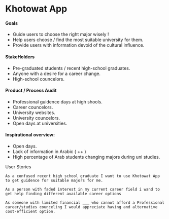 # Khotowat App

#### Goals

* Guide users to choose the right major wisely !
* Help users choose / find the most suitable university for them.
* Provide users with information devoid of the cultural influence.

#### StakeHolders

* Pre-graduated students / recent high-school graduates.
* Anyone with a desire for a career change.
* High-school councelors.

#### Product / Process Audit

* Professional guidence days at high shools.
* Career councelors.
* University websites.
* University councelors.
* Open days at universities.

#### Inspirational overview:

* Open days.
* Lack of information in Arabic ( ++ )
* High percentage of Arab students changing majors during uni studies.


User Stories

```
As a confused recent high school graduate I want to use Khotowat App to get guidence for suitable majors for me.
```
```
As a person with faded interest in my current career field i wand to get help finding different available career options  
```
```
As someone with limited financial ___ who cannot afford a Professional career/studies counceling I would appreciate having and alternative cost-efficient option.
```
